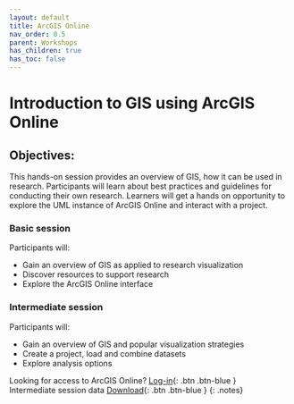 ```yaml
---
layout: default
title: ArcGIS Online
nav_order: 0.5
parent: Workshops
has_children: true
has_toc: false
---
```

# Introduction to GIS using ArcGIS Online

## Objectives:

This hands-on session provides an overview of GIS, how it can be used in research. Participants will learn about best practices and guidelines for conducting their own research. Learners will get a hands on opportunity to explore the UML instance of ArcGIS Online and interact with a project.  

### Basic session  
Participants will:  
- Gain an overview of GIS as applied to research visualization  
- Discover resources to support research   
- Explore the ArcGIS Online interface  

### Intermediate session  
Participants will:  
- Gain an overview of GIS and popular visualization strategies  
- Create a project, load and combine datasets  
- Explore analysis options  


Looking for access to ArcGIS Online? [Log-in](https://univmb.maps.arcgis.com/){: .btn .btn-blue }<br>
Intermediate session data [Download](https://github.com/meginwinnipeg/workshops/raw/main/content/classes/EDUA7850/data/edua7850_workshop.zip){: .btn .btn-blue }
{: .notes}  